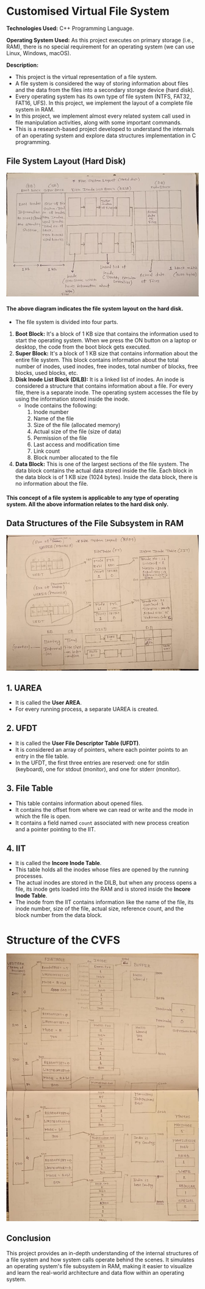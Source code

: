 # Customised Virtual File System

**Technologies Used:** C++ Programming Language.

**Operating System Used:** As this project executes on primary storage (i.e., RAM), there is no special requirement for an operating system (we can use Linux, Windows, macOS).

**Description:** 
- This project is the virtual representation of a file system.
- A file system is considered the way of storing information about files and the data from the files into a secondary storage device (hard disk).
- Every operating system has its own type of file system (NTFS, FAT32, FAT16, UFS). In this project, we implement the layout of a complete file system in RAM.
- In this project, we implement almost every related system call used in file manipulation activities, along with some important commands.
- This is a research-based project developed to understand the internals of an operating system and explore data structures implementation in C programming.

## File System Layout (Hard Disk)
![File System structure-harddisk](images/cvfs-structure.jpeg)

#### The above diagram indicates the file system layout on the hard disk.
- The file system is divided into four parts.

1. **Boot Block:** It's a block of 1 KB size that contains the information used to start the operating system. When we press the ON button on a laptop or desktop, the code from the boot block gets executed.
2. **Super Block:** It's a block of 1 KB size that contains information about the entire file system. This block contains information about the total number of inodes, used inodes, free inodes, total number of blocks, free blocks, used blocks, etc.
3. **Disk Inode List Block (DILB):** It is a linked list of inodes. An inode is considered a structure that contains information about a file. For every file, there is a separate inode. The operating system accesses the file by using the information stored inside the inode.
    - Inode contains the following:
      1. Inode number
      2. Name of the file
      3. Size of the file (allocated memory)
      4. Actual size of the file (size of data)
      5. Permission of the file
      6. Last access and modification time
      7. Link count
      8. Block number allocated to the file
4. **Data Block:** This is one of the largest sections of the file system. The data block contains the actual data stored inside the file. Each block in the data block is of 1 KB size (1024 bytes). Inside the data block, there is no information about the file.

#### This concept of a file system is applicable to any type of operating system. All the above information relates to the hard disk only.

## Data Structures of the File Subsystem in RAM
![File System structure-ram](images/filesystem-ram.jpeg)

## 1. UAREA
- It is called the **User AREA**.
- For every running process, a separate UAREA is created.

## 2. UFDT
- It is called the **User File Descriptor Table (UFDT)**.
- It is considered an array of pointers, where each pointer points to an entry in the file table.
- In the UFDT, the first three entries are reserved: one for stdin (keyboard), one for stdout (monitor), and one for stderr (monitor).

## 3. File Table
- This table contains information about opened files.
- It contains the offset from where we can read or write and the mode in which the file is open.
- It contains a field named `count` associated with new process creation and a pointer pointing to the IIT.

## 4. IIT
- It is called the **Incore Inode Table**.
- This table holds all the inodes whose files are opened by the running processes.
- The actual inodes are stored in the DILB, but when any process opens a file, its inode gets loaded into the RAM and is stored inside the **Incore Inode Table**.
- The inode from the IIT contains information like the name of the file, its inode number, size of the file, actual size, reference count, and the block number from the data block.

# Structure of the CVFS
![File System structure-harddisk](images/filesystem-hardisk.jpeg)

## Conclusion
This project provides an in-depth understanding of the internal structures of a file system and how system calls operate behind the scenes. It simulates an operating system's file subsystem in RAM, making it easier to visualize and learn the real-world architecture and data flow within an operating system.

